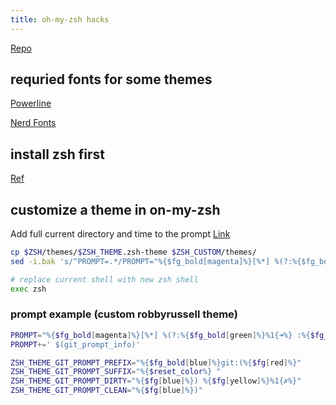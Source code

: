```yaml
---
title: oh-my-zsh hacks
---
```


[Repo](https://github.com/ohmyzsh/ohmyzsh/tree/master)

## requried fonts for some themes

[Powerline](https://github.com/powerline/fonts)

[Nerd Fonts](https://github.com/ryanoasis/nerd-fonts)

## install zsh first

[Ref](https://github.com/ohmyzsh/ohmyzsh/wiki/Installing-ZSH)

## customize a theme in on-my-zsh

Add full current directory and time to the prompt
[Link](https://stackoverflow.com/questions/27885057/zsh-theme-for-full-path-display-git-changes)

```bash
cp $ZSH/themes/$ZSH_THEME.zsh-theme $ZSH_CUSTOM/themes/
sed -i.bak 's/^PROMPT=.*/PROMPT="%{$fg_bold[magenta]%}[%*] %(?:%{$fg_bold[green]%}%1{➜%} :%{$fg_bold[red]%}%1{➜%} ) %{$fg[cyan]%}%~%{$reset_color%}"/' $ZSH_CUSTOM/themes/$ZSH_THEME.zsh-theme

# replace current shell with new zsh shell
exec zsh
```

### prompt example (custom robbyrussell theme)

```zsh
PROMPT="%{$fg_bold[magenta]%}[%*] %(?:%{$fg_bold[green]%}%1{➜%} :%{$fg_bold[red]%}%1{➜%} ) %{$fg[cyan]%}%~%{$reset_color%}"
PROMPT+=' $(git_prompt_info)'

ZSH_THEME_GIT_PROMPT_PREFIX="%{$fg_bold[blue]%}git:(%{$fg[red]%}"
ZSH_THEME_GIT_PROMPT_SUFFIX="%{$reset_color%} "
ZSH_THEME_GIT_PROMPT_DIRTY="%{$fg[blue]%}) %{$fg[yellow]%}%1{✗%}"
ZSH_THEME_GIT_PROMPT_CLEAN="%{$fg[blue]%})"
```
